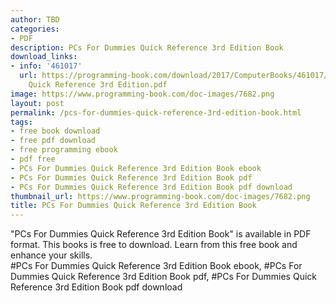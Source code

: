 ```yaml
---
author: TBD
categories:
- PDF
description: PCs For Dummies Quick Reference 3rd Edition Book
download_links:
- info: '461017'
  url: https://programming-book.com/download/2017/ComputerBooks/461017/PCs For Dummies
    Quick Reference 3rd Edition.pdf
image: https://www.programming-book.com/doc-images/7682.png
layout: post
permalink: /pcs-for-dummies-quick-reference-3rd-edition-book.html
tags:
- free book download
- free pdf download
- free programming ebook
- pdf free
- PCs For Dummies Quick Reference 3rd Edition Book ebook
- PCs For Dummies Quick Reference 3rd Edition Book pdf
- PCs For Dummies Quick Reference 3rd Edition Book pdf download
thumbnail_url: https://www.programming-book.com/doc-images/7682.png
title: PCs For Dummies Quick Reference 3rd Edition Book
---
```


 
<div class="item-desc text-justify">
  "PCs For Dummies Quick Reference 3rd Edition Book" is available in PDF format. This books is free to download. Learn from this free book and enhance your skills.
  <br>
  #PCs For Dummies Quick Reference 3rd Edition Book ebook, #PCs For Dummies Quick Reference 3rd Edition Book pdf, #PCs For Dummies Quick Reference 3rd Edition Book pdf download
</div>